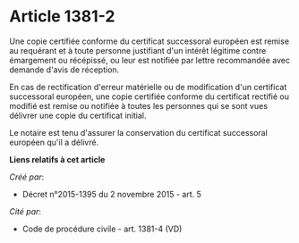 # Article 1381-2

Une copie certifiée conforme du certificat successoral européen est remise au requérant et à toute personne justifiant d'un
intérêt légitime contre émargement ou récépissé, ou leur est notifiée par lettre recommandée avec demande d'avis de
réception.

En cas de rectification d'erreur matérielle ou de modification d'un certificat successoral européen, une copie certifiée
conforme du certificat rectifié ou modifié est remise ou notifiée à toutes les personnes qui se sont vues délivrer une copie
du certificat initial.

Le notaire est tenu d'assurer la conservation du certificat successoral européen qu'il a délivré.

**Liens relatifs à cet article**

_Créé par_:

  - Décret n°2015-1395 du 2 novembre 2015 - art. 5

_Cité par_:

  - Code de procédure civile - art. 1381-4 (VD)
